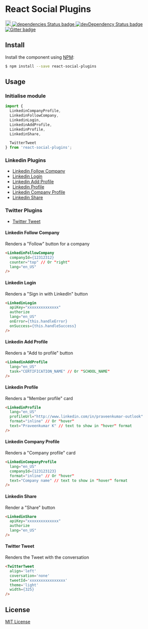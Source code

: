 # React Social Plugins

<p>
  <a href="https://badge.fury.io/js/react-social-plugins">
    <img src="https://badge.fury.io/js/react-social-plugins.svg" alt="npm version" height="18">
  </a>
  <a href="https://david-dm.org/praveenkumar-outlook/react-social-plugins">
    <img src="https://david-dm.org/praveenkumar-outlook/react-social-plugins/status.svg" alt="dependencies Status badge">
    </a>
  <a href="https://david-dm.org/praveenkumar-outlook/react-social-plugins#info=devDependencies">
    <img src="https://david-dm.org/praveenkumar-outlook/react-social-plugins/dev-status.svg" alt="devDependency Status badge">
  </a>
  <a href="https://gitter.im/praveekumar-outlook/react-social-plugins">
    <img src="https://badges.gitter.im/Join%20Chat.svg" alt="Gitter badge">
  </a>
</p>

## Install

Install the component using [NPM](https://www.npmjs.com/):

```sh
$ npm install --save react-social-plugins
```

## Usage

### Initialise module

```js
import {
  LinkedinCompanyProfile,
  LinkedinFollowCompany,
  LinkedinLogin,
  LinkedinAddProfile,
  LinkedinProfile,
  LinkedinShare,

  TwitterTweet
} from 'react-social-plugins';
```

### Linkedin Plugins
- [Linkedin Follow Company](#linkedin-follow-company)
- [Linkedin Login](#linkedin-login)
- [Linkedin Add Profile](#linkedin-add-profile)
- [Linkedin Profile](#linkedin-profile)
- [Linkedin Company Profile](#linkedin-company-profile)
- [Linkedin Share](#linkedin-share)

### Twitter Plugins
- [Twitter Tweet](#twitter-tweet)

#### Linkedin Follow Company
Renders a "Follow" button for a company

```html
<LinkedinFollowCompany
  companyId={12312312}
  counter="top" // Or "right"
  lang="en_US"
/>
```

#### Linkedin Login
Renders a "Sign in with LinkedIn" button

```html
<LinkedinLogin
  apiKey="xxxxxxxxxxxxxx"
  authorize
  lang="en_US"
  onError={this.handleError}
  onSuccess={this.handleSuccess}
/>
```

#### Linkedin Add Profile
Renders a "Add to profile" button

```html
<LinkedinAddProfile
  lang="en_US"
  task="CERTIFICATION_NAME" // Or "SCHOOL_NAME"
/>
```

#### Linkedin Profile
Renders a "Member profile" card

```html
<LinkedinProfile
  lang="en_US"
  profileUrl="http://www.linkedin.com/in/praveenkumar-outlook"
  format="inline" // Or "hover"
  text="Praveenkumar K" // text to show in "hover" format
/>
```

#### Linkedin Company Profile
Renders a "Company profile" card

```html
<LinkedinCompanyProfile
  lang="en_US"
  companyId={123123123}
  format="inline" // Or "hover"
  text="Company name" // text to show in "hover" format
/>
```

#### Linkedin Share
Render a "Share" button

```html
<LinkedinShare
  apiKey="xxxxxxxxxxxxxx"
  authorize
  lang="en_US"
/>
```

#### Twitter Tweet
Renders the Tweet with the conversation

```html
<TwitterTweet
  align='left'
  coversation='none'
  tweetId='xxxxxxxxxxxxxxxx'
  theme='light'
  width={325}
/>
```

## License

[MIT License](http://opensource.org/licenses/MIT)
